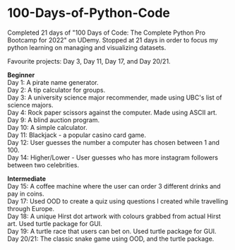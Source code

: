# 100-Days-of-Python-Code
Completed 21 days of "100 Days of Code: The Complete Python Pro Bootcamp for 2022" on UDemy. Stopped at 21 days in order to focus my python learning on managing and visualizing datasets.

Favourite projects: Day 3, Day 11, Day 17, and Day 20/21.

**Beginner**
<br> Day 1: A pirate name generator.
<br> Day 2: A tip calculator for groups.
<br> Day 3: A university science major recommender, made using UBC's list of science majors.
<br> Day 4: Rock paper scissors against the computer. Made using ASCII art.
<br> Day 9: A blind auction program. 
<br> Day 10: A simple calculator.
<br> Day 11: Blackjack - a popular casino card game.
<br> Day 12: User guesses the number a computer has chosen between 1 and 100.
<br> Day 14: Higher/Lower - User guesses who has more instagram followers between two celebrities.

**Intermediate**
<br> Day 15: A coffee machine where the user can order 3 different drinks and pay in coins.
<br> Day 17: Used OOD to create a quiz using questions I created while travelling through Europe.
<br> Day 18: A unique Hirst dot artwork with colours grabbed from actual Hirst art. Used turtle package for GUI.
<br> Day 19: A turtle race that users can bet on. Used turtle package for GUI.
<br> Day 20/21: The classic snake game using OOD, and the turtle package.
